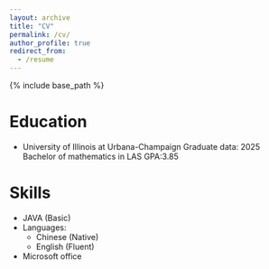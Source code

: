 ```yaml
---
layout: archive
title: "CV"
permalink: /cv/
author_profile: true
redirect_from:
  - /resume
---
```


{% include base_path %}

Education
======
* University of Illinois at Urbana-Champaign    Graduate data: 2025
    Bachelor of mathematics in LAS
    GPA:3.85

  
Skills
======
* JAVA (Basic)
* Languages:
  * Chinese (Native)
  * English (Fluent)
* Microsoft office


